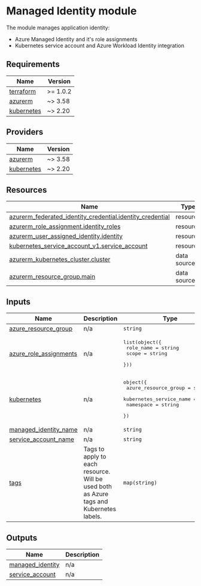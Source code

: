 <!-- BEGIN_TF_DOCS -->
# Managed Identity module
The module manages application identity:
- Azure Managed Identity and it's role assignments
- Kubernetes service account and Azure Workload Identity integration

## Requirements

| Name | Version |
|------|---------|
| <a name="requirement_terraform"></a> [terraform](#requirement\_terraform) | >= 1.0.2 |
| <a name="requirement_azurerm"></a> [azurerm](#requirement\_azurerm) | ~> 3.58 |
| <a name="requirement_kubernetes"></a> [kubernetes](#requirement\_kubernetes) | ~> 2.20 |

## Providers

| Name | Version |
|------|---------|
| <a name="provider_azurerm"></a> [azurerm](#provider\_azurerm) | ~> 3.58 |
| <a name="provider_kubernetes"></a> [kubernetes](#provider\_kubernetes) | ~> 2.20 |

## Resources

| Name | Type |
|------|------|
| [azurerm_federated_identity_credential.identity_credential](https://registry.terraform.io/providers/hashicorp/azurerm/latest/docs/resources/federated_identity_credential) | resource |
| [azurerm_role_assignment.identity_roles](https://registry.terraform.io/providers/hashicorp/azurerm/latest/docs/resources/role_assignment) | resource |
| [azurerm_user_assigned_identity.identity](https://registry.terraform.io/providers/hashicorp/azurerm/latest/docs/resources/user_assigned_identity) | resource |
| [kubernetes_service_account_v1.service_account](https://registry.terraform.io/providers/hashicorp/kubernetes/latest/docs/resources/service_account_v1) | resource |
| [azurerm_kubernetes_cluster.cluster](https://registry.terraform.io/providers/hashicorp/azurerm/latest/docs/data-sources/kubernetes_cluster) | data source |
| [azurerm_resource_group.main](https://registry.terraform.io/providers/hashicorp/azurerm/latest/docs/data-sources/resource_group) | data source |

## Inputs

| Name | Description | Type | Default | Required |
|------|-------------|------|---------|:--------:|
| <a name="input_azure_resource_group"></a> [azure\_resource\_group](#input\_azure\_resource\_group) | n/a | `string` | n/a | yes |
| <a name="input_azure_role_assignments"></a> [azure\_role\_assignments](#input\_azure\_role\_assignments) | n/a | <pre>list(object({<br>    role_name = string<br>    scope     = string<br>  }))</pre> | n/a | yes |
| <a name="input_kubernetes"></a> [kubernetes](#input\_kubernetes) | n/a | <pre>object({<br>    azure_resource_group    = string<br>    kubernetes_service_name = string<br>    namespace               = string<br>  })</pre> | n/a | yes |
| <a name="input_managed_identity_name"></a> [managed\_identity\_name](#input\_managed\_identity\_name) | n/a | `string` | n/a | yes |
| <a name="input_service_account_name"></a> [service\_account\_name](#input\_service\_account\_name) | n/a | `string` | `null` | no |
| <a name="input_tags"></a> [tags](#input\_tags) | Tags to apply to each resource. Will be used both as Azure tags and Kubernetes labels. | `map(string)` | n/a | yes |

## Outputs

| Name | Description |
|------|-------------|
| <a name="output_managed_identity"></a> [managed\_identity](#output\_managed\_identity) | n/a |
| <a name="output_service_account"></a> [service\_account](#output\_service\_account) | n/a |
<!-- END_TF_DOCS -->